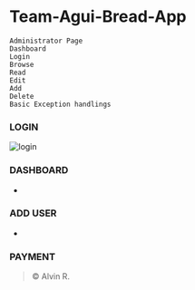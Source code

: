 # Team-Agui-Bread-App

 ```
 Administrator Page
 Dashboard
 Login
 Browse
 Read
 Edit
 Add
 Delete
 Basic Exception handlings
```
### LOGIN
![login](https://user-images.githubusercontent.com/108253315/213421843-a28ffb94-0b69-486b-b999-992b3ddc90bd.png)


### DASHBOARD
-

### ADD USER
-

### PAYMENT



>    © Alvin R.
